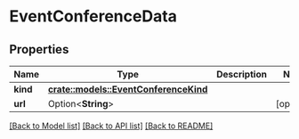 # EventConferenceData

## Properties

Name | Type | Description | Notes
------------ | ------------- | ------------- | -------------
**kind** | [**crate::models::EventConferenceKind**](EventConferenceKind.md) |  | 
**url** | Option<**String**> |  | [optional]

[[Back to Model list]](../README.md#documentation-for-models) [[Back to API list]](../README.md#documentation-for-api-endpoints) [[Back to README]](../README.md)


